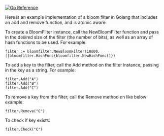 [![Go Reference](https://pkg.go.dev/badge/github.com/wal99d/bloomfilter.svg)](https://pkg.go.dev/github.com/wal99d/bloomfilter)

Here is an example implementation of a bloom filter in Golang that includes an add and remove function, and is atomic aware:

To create a BloomFilter instance, call the NewBloomFilter function and pass in the desired size of the filter (the number of bits), as well as an array of hash functions to be used. For example:

```
filter := bloomfilter.NewBloomFilter(10000, []bloomfilter.HashFunc{bloomfilter.NewHashFunc()})
```

To add a key to the filter, call the Add method on the filter instance, passing in the key as a string. For example:

```
filter.Add("A")
filter.Add("B")
filter.Add("C")
```

To remove a key from the filter, call the Remove method on like below example:

```
filter.Remove("C")
```

To check if key exists:

```
filter.Check("C")
```

